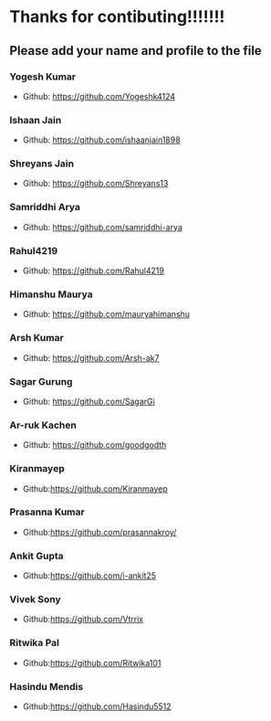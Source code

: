 # Thanks for contibuting!!!!!!!

## Please add your name and profile to the file

### Yogesh Kumar

- Github: https://github.com/Yogeshk4124

### Ishaan Jain

- Github: https://github.com/ishaanjain1898

### Shreyans Jain

- Github: https://github.com/Shreyans13

### Samriddhi Arya

- Github: https://github.com/samriddhi-arya

### Rahul4219

- Github: https://github.com/Rahul4219

### Himanshu Maurya

- Github: https://github.com/mauryahimanshu

### Arsh Kumar

- Github: https://github.com/Arsh-ak7

### Sagar Gurung

- Github: https://github.com/SagarGi

### Ar-ruk Kachen

- Github: https://github.com/goodgodth

### Kiranmayep

- Github:https://github.com/Kiranmayep

### Prasanna Kumar

- Github:https://github.com/prasannakroy/

### Ankit Gupta

- Github:https://github.com/i-ankit25

### Vivek Sony

- Github:https://github.com/Vtrrix

### Ritwika Pal

- Github:https://github.com/Ritwika101

### Hasindu Mendis

- Github:https://github.com/Hasindu5512
